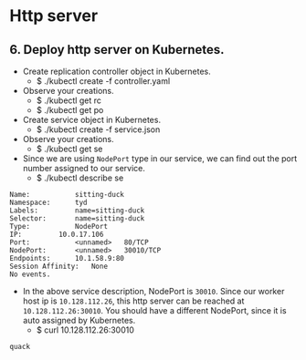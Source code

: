 # Http server
## 6. Deploy http server on Kubernetes.
- Create replication controller object in Kubernetes.
  - $ ./kubectl create -f controller.yaml 
- Observe your creations.
  - $ ./kubectl get rc
  - $ ./kubectl get po
- Create service object in Kubernetes.
  - $ ./kubectl create -f service.json
- Observe your creations.
  - $ ./kubectl get se
- Since we are using `NodePort` type in our service, we can find out the port number assigned to our service.
  - $ ./kubectl describe se <your service name>
```
Name:			sitting-duck
Namespace:		tyd
Labels:			name=sitting-duck
Selector:		name=sitting-duck
Type:			NodePort
IP:			10.0.17.106
Port:			<unnamed>	80/TCP
NodePort:		<unnamed>	30010/TCP
Endpoints:		10.1.58.9:80
Session Affinity:	None
No events.
```
- In the above service description, NodePort is `30010`. Since our worker host ip is `10.128.112.26`, this http server can be reached at `10.128.112.26:30010`. You should have a different NodePort, since it is auto assigned by Kubernetes.
  - $ curl 10.128.112.26:30010
```
quack
```
